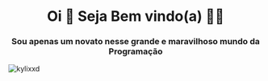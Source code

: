 <h1 align="center">Oi 👋 Seja Bem vindo(a) 👨‍💻</h1>
<h3 align="center">Sou apenas um novato nesse grande e maravilhoso mundo da Programação</h3>

<p align="left"> <img src="https://komarev.com/ghpvc/?username=kylixxd&label=Profile%20views&color=0e75b6&style=flat" alt="kylixxd" /> </p>
